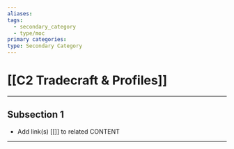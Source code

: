 ```yaml
---
aliases:
tags:
  - secondary_category
  - type/moc
primary categories:
type: Secondary Category
---
```

# [[C2 Tradecraft & Profiles]]

***

## Subsection 1

* Add link(s) [[]] to related CONTENT

***
